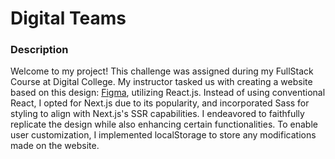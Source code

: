 
# Digital Teams

### Description

Welcome to my project! This challenge was assigned during my FullStack Course at Digital College. My instructor tasked us with creating a website based on this design: [Figma](https://www.figma.com/file/81MASFD9jXD0J9Yf6i19PJ/Digital-Teams?type=design&node-id=0%3A1&mode=design&t=j7xyhCLjTlKKtGDy-1), utilizing React.js. Instead of using conventional React, I opted for Next.js due to its popularity, and incorporated Sass for styling to align with Next.js's SSR capabilities. I endeavored to faithfully replicate the design while also enhancing certain functionalities. To enable user customization, I implemented localStorage to store any modifications made on the website.
